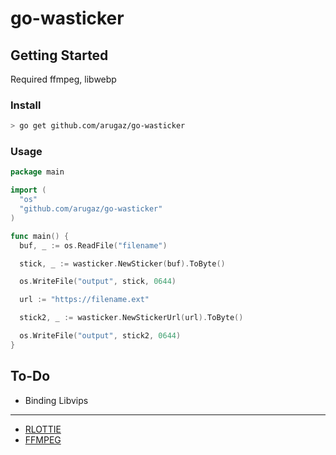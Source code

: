# go-wasticker

## Getting Started
Required ffmpeg, libwebp

### Install

```bash
> go get github.com/arugaz/go-wasticker
```

### Usage

```go
package main

import (
  "os"
  "github.com/arugaz/go-wasticker"
)

func main() {
  buf, _ := os.ReadFile("filename")

  stick, _ := wasticker.NewSticker(buf).ToByte()

  os.WriteFile("output", stick, 0644)

  url := "https://filename.ext"

  stick2, _ := wasticker.NewStickerUrl(url).ToByte()

  os.WriteFile("output", stick2, 0644)
}
```

## To-Do
 - Binding Libvips
 
---

- [RLOTTIE](https://github.com/Samsung/rlottie)
- [FFMPEG](https://github.com/FFmpeg/FFmpeg)

